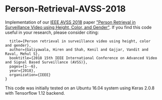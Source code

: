 # Person-Retrieval-AVSS-2018
Implementation of our [IEEE AVSS 2018](https://dblp.org/db/conf/avss/avss2018.html) paper ["Person Retrieval in Surveillance Video using Height, Color, and Gender"](https://ieeexplore.ieee.org/document/8639145). If you find this code useful in your research, please consider citing:  
```@inproceedings{galiyawala2018person,
  title={Person retrieval in surveillance video using height, color and gender},
  author={Galiyawala, Hiren and Shah, Kenil and Gajjar, Vandit and Raval, Mehul S},
  booktitle={2018 15th IEEE International Conference on Advanced Video and Signal Based Surveillance (AVSS)},
  pages={1--6},
  year={2018},
  organization={IEEE}
}
```

This code was initially tested on an Ubuntu 16.04 system using Keras 2.0.8 with Tensorflow 1.12 backend.  


